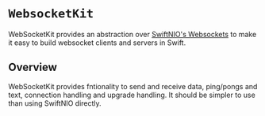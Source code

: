 # ``WebsocketKit``

WebSocketKit provides an abstraction over [SwiftNIO's Websockets](https://github.com/apple/swift-nio.git) to make it easy to build websocket clients and servers in Swift.

## Overview

WebSocketKit provides fntionality to send and receive data, ping/pongs and text, connection handling and upgrade handling. It should be simpler to use than using SwiftNIO directly.
